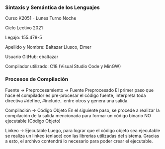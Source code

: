 <h3> Sintaxis y Semántica de los Lenguajes </h3>

Curso K2051 - Lunes Turno Noche

Ciclo Lectivo 2021

Legajo: 155.478-5

Apellido y Nombre: Baltazar Llusco, Elmer

Usuario GitHub: ebaltazar

Compilador utilizado: C18 (Visual Studio Code y MinGW)

<h3> Procesos de Compilación </h3>

Fuente -> Preprocesamiento -> Fuente Preprocesado
El primer paso que hace el compilador es pre-procesar el código fuente, interpreta toda directiva #define, #include.. entre otros y genera una salida.

Compilación -> Código Objeto
En el siguiente paso, se procede a realizar la compilación de la salida mencionada para formar un código binario NO ejecutable (Código Objeto)

Linkeo -> Ejecutable
Luego, para lograr que el código objeto sea ejecutable se realiza un linkeo (enlace) con las librerías utilizadas del sistema.
Gracias a esto, el archivo contendrá lo necesario para poder crear el ejecutable.
